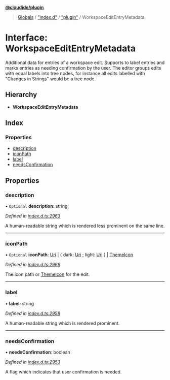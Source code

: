**[@cloudide/plugin](../README.md)**

> [Globals](../README.md) / ["index.d"](../modules/_index_d_.md) / ["plugin"](../modules/_index_d_._plugin_.md) / WorkspaceEditEntryMetadata

# Interface: WorkspaceEditEntryMetadata

Additional data for entries of a workspace edit. Supports to label entries and marks entries
as needing confirmation by the user. The editor groups edits with equal labels into tree nodes,
for instance all edits labelled with "Changes in Strings" would be a tree node.

## Hierarchy

* **WorkspaceEditEntryMetadata**

## Index

### Properties

* [description](_index_d_._plugin_.workspaceeditentrymetadata.md#description)
* [iconPath](_index_d_._plugin_.workspaceeditentrymetadata.md#iconpath)
* [label](_index_d_._plugin_.workspaceeditentrymetadata.md#label)
* [needsConfirmation](_index_d_._plugin_.workspaceeditentrymetadata.md#needsconfirmation)

## Properties

### description

• `Optional` **description**: string

*Defined in [index.d.ts:2963](https://github.com/huaweicloud/cloudide-plugin-api/blob/1ab5ef8/index.d.ts#L2963)*

A human-readable string which is rendered less prominent on the same line.

___

### iconPath

• `Optional` **iconPath**: [Uri](../classes/_index_d_._plugin_.uri.md) \| { dark: [Uri](../classes/_index_d_._plugin_.uri.md) ; light: [Uri](../classes/_index_d_._plugin_.uri.md)  } \| [ThemeIcon](../classes/_index_d_._plugin_.themeicon.md)

*Defined in [index.d.ts:2968](https://github.com/huaweicloud/cloudide-plugin-api/blob/1ab5ef8/index.d.ts#L2968)*

The icon path or [ThemeIcon](#ThemeIcon) for the edit.

___

### label

•  **label**: string

*Defined in [index.d.ts:2958](https://github.com/huaweicloud/cloudide-plugin-api/blob/1ab5ef8/index.d.ts#L2958)*

A human-readable string which is rendered prominent.

___

### needsConfirmation

•  **needsConfirmation**: boolean

*Defined in [index.d.ts:2953](https://github.com/huaweicloud/cloudide-plugin-api/blob/1ab5ef8/index.d.ts#L2953)*

A flag which indicates that user confirmation is needed.
